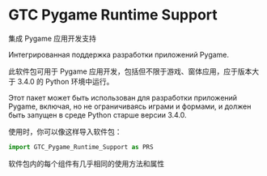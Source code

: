 # GTC Pygame Runtime Support
集成 Pygame 应用开发支持

Интегрированная поддержка разработки приложений Pygame.

此软件包可用于 Pygame 应用开发，包括但不限于游戏、窗体应用，应于版本大于 3.4.0 的 Python 环境中运行。

Этот пакет может быть использован для разработки приложений Pygame, включая, но не ограничиваясь играми и формами, и должен быть запущен в среде Python старше версии 3.4.0.

使用时，你可以像这样导入软件包：

```python
import GTC_Pygame_Runtime_Support as PRS
```

软件包内的每个组件有几乎相同的使用方法和属性
